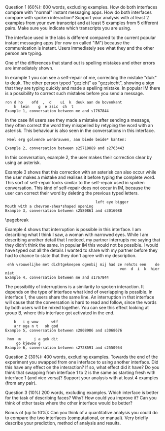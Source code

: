 Question 1 (60%):   600 words, excluding examples.
How do both interfaces compare with "normal" instant messaging apps.  How do both interfaces compare with spoken interaction?  Support your analysis with at least 2 examples from your own transcript and at least 5 examples from  5 different pairs. Make sure you indicate which transcripts you are using.

The interface used in the labs is different compared to the current popular instant messaging apps (for now on called "IM") because the communication is instant. Users immediately see what they and the other person are typing. 

One of the differences that stand out is spelling mistakes and other errors are immediately shown. 

In example 1 you can see a self-repair of me, correcting the mistake "duik" to deuk. The other person typed "gezicht" as "gezsiccht", showing a sign that they are typing quickly and made a spelling mistake. In popular IM there is a possibility to correct such mistakes before you send a message. 

    ron d ho    ofd  ,  d    ui  k  deuk aan de bovenkant
        k  lein    g  e zsic  ch  t
    Example 1, conversation between me and s1767844

In the case IM users see they made a mistake after sending a message, they often correct the word they misspelled by retyping the word with an asterisk. This behaviour is also seen in the conversations in this interface.

     Heel erg golvende wenbrauwen, aan biede beide* kanten:
      
    Example 2, conversation between s25718889 and s2763443

In this conversation, example 2, the user makes their correction clear by using an asterisk.

Example 3 shows that this correction with an asterisk can also occur while the user makes a mistake and realises it before typing the complete word. This sorf of self-repair looks similar to the self-repair used in spoken conversation. This kind of self-repair does not occur in IM, because the user can correct their word by deleting the previous typed letters.

                                             left eye bigger
    Mouth with a chevron-shea*shaped opening               
    Example 3, conversation between s2580861 and s3016080

\pagebreak

Example 4 shows that interruption is possible in this interface. I am describing what I think I saw, a woman with narrowed eyes. While I am describing another detail that I noticed, my partner interrupts me saying that they didn't think the same. In popular IM this would not be possible. I would have typed out all the details I wanted to share with my partner before they had to chance to state that they don't agree with my description.

     ehh vrouwelijke met dichtgeknepen ogenbij mij had ze rehcts een    de
                                                        von  d  i  k  hier niet
    Example 4, conversation between me and s1767844

The possibility of interruptions is a similarity to spoken interaction. It depends on the type of interface what kind of overlapping is possible. In interface 1, the users share the same line. An interruption in that interface will cause that the conversation is hard to read and follow, since the words by both users will be mixed together. You can see this effect looking at group B, where this interface got activated in the end.

        b   i g wow      wtf
        arr oga n t   oh god
    Example 5, conversation between s2808986 and s3068676

     hmm  m      j a gek dit 
         go kjewow g         
    Example 6, conversation between s2728591 and s2550954   


Question 2 (30%):  400 words, excluding examples.
Towards the end of the experiment you swapped from one interface to using another interface. Did this have any effect on the interaction? If so, what effect did it have? Do you think that swapping from interface 1 to 2 is the same as starting fresh with interface 1 (and vice versa)? Support your analysis with at least 4 examples (from any pair).

Question 3 (10%)  200 words, excluding examples.
Which interface is better for the task of describing faces? Why? How could you improve it? Can you think of other tasks where the other interface would be better? 

Bonus of (up to 10%): 
Can you think of a quantitative analysis you could do to compare the two interfaces (computational, or manual). Very briefly describe your prediction, method of analysis and results.